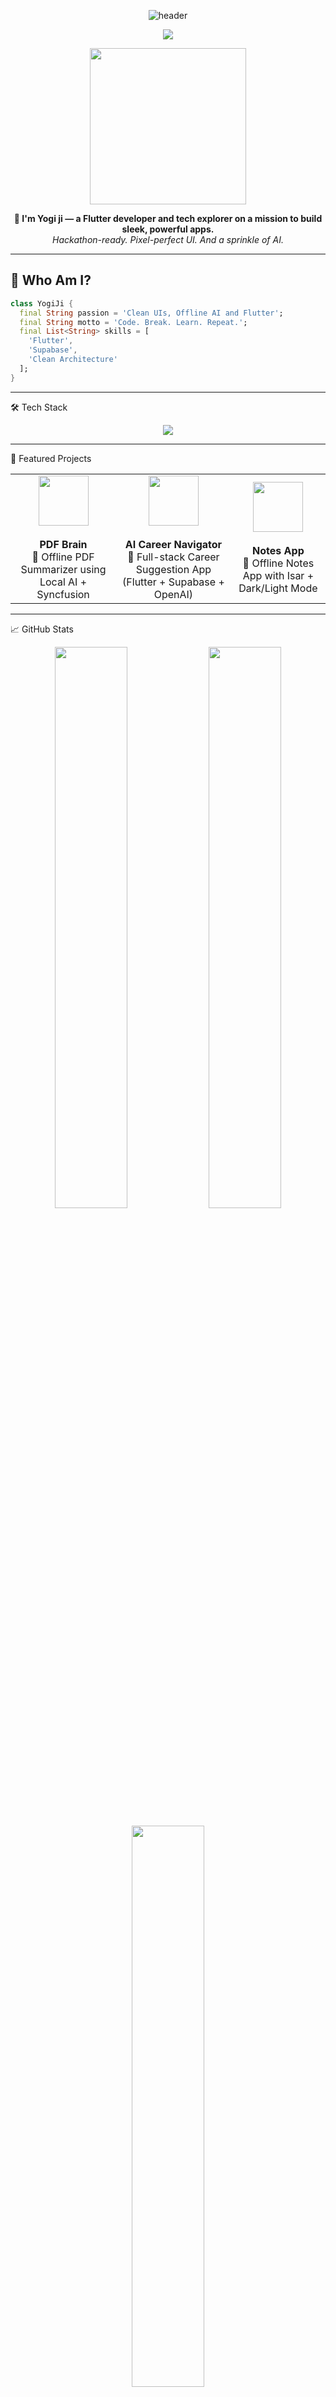 <!-- 🏁 HEADER -->
<p align="center">
  <img src="https://capsule-render.vercel.app/api?type=waving&color=0F2027,203A43,2C5364&height=250&section=header&text=Hi%20%F0%9F%91%8B%2C%20I'm%20Roshan%20Lal%20Yogi!&fontSize=45&fontColor=ffffff&animation=fadeIn" alt="header" />
</p>

<!-- 💬 TYPING INTRO -->
<p align="center">
  <img src="https://readme-typing-svg.herokuapp.com?font=Fira+Code&size=24&pause=1000&center=true&vCenter=true&width=800&lines=Flutter+Dev+%7C+App+Dev;Building+full-stack+Flutter+apps+%F0%9F%92%BB;Always+Learning+%F0%9F%9A%80" />
</p>

<!-- ✨ MINI ABOUT -->
<p align="center">
  <img src="https://media.giphy.com/media/qgQUggAC3Pfv687qPC/giphy.gif" width="250px">
</p>

<p align="center">
  <b>🚀 I'm Yogi ji — a Flutter developer and tech explorer on a mission to build sleek, powerful apps.</b><br>
  <i>Hackathon-ready. Pixel-perfect UI. And a sprinkle of AI.</i>
</p>

---

## 🧠 Who Am I?

```dart
class YogiJi {
  final String passion = 'Clean UIs, Offline AI and Flutter';
  final String motto = 'Code. Break. Learn. Repeat.';
  final List<String> skills = [
    'Flutter',
    'Supabase',
    'Clean Architecture'
  ];
}

```

---

🛠️ Tech Stack
<p align="center"> <img src="https://skillicons.dev/icons?i=dart,flutter,firebase,supabase,androidstudio,vscode,github,cpp,python,git" /> </p>

---

🚀 Featured Projects
<table> <tr> <td align="center"> <img src="https://cdn-icons-png.flaticon.com/512/337/337946.png" width="80"><br><br> <b>PDF Brain</b><br> 🧠 Offline PDF Summarizer using Local AI + Syncfusion </td> <td align="center"> <img src="https://cdn-icons-png.flaticon.com/512/8090/8090409.png" width="80"><br><br> <b>AI Career Navigator</b><br> 🧭 Full-stack Career Suggestion App (Flutter + Supabase + OpenAI) </td> <td align="center"> <img src="https://cdn-icons-png.flaticon.com/512/2921/2921222.png" width="80"><br><br> <b>Notes App</b><br> 📝 Offline Notes App with Isar + Dark/Light Mode </td> </tr> </table>

---

📈 GitHub Stats
<p align="center"> <img src="https://github-readme-stats.vercel.app/api?username=rly09&theme=tokyonight&show_icons=true&hide_border=true&count_private=true" width="48%" /> <img src="https://github-readme-streak-stats.herokuapp.com?user=rly09&theme=tokyonight&hide_border=true" width="48%" /> </p> <p align="center"> <img src="https://github-readme-stats.vercel.app/api/top-langs/?username=rly09&layout=compact&theme=tokyonight&hide_border=true" width="48%" /> </p>

---

🏆 GitHub Trophies
<p align="center"> <img src="https://github-profile-trophy.vercel.app/?username=rly09&theme=dracula&no-frame=true&margin-w=15" /> </p>

---

📊 Activity Graph
<p align="center"> <img src="https://github-readme-activity-graph.vercel.app/graph?username=rly09&theme=react-dark&area=true&hide_border=true" /> </p>

---

🌐 Let's Connect!
<p align="center"> <a href="mailto:yogiroshan2005@gmail.com"> <img src="https://img.shields.io/badge/Gmail-D14836?style=for-the-badge&logo=gmail&logoColor=white" /> </a> <a href="https://linkedin.com/in/roshan-lal-yogi-495569316"> <img src="https://img.shields.io/badge/LinkedIn-0077B5?style=for-the-badge&logo=linkedin&logoColor=white" /> </a>  </p>

---

⚡ Fun Fact : 
I don’t chase bugs. I let them come to me… because they know I’ll squash them anyway 🐛⚔️

<p align="center"> <img src="https://komarev.com/ghpvc/?username=rly09&label=Profile+Views&color=blueviolet&style=flat-square" /> </p> <!-- 🌊 Footer --> <p align="center"> <img src="https://capsule-render.vercel.app/api?type=waving&color=2C5364,203A43,0F2027&height=150&section=footer" /> </p> ```
